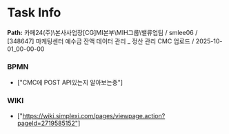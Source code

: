 # Task Info

**Path:** 카페24(주)\본사사업장\[CG]MI본부\MIH그룹\밸류업팀 / smlee06 / [348647] 마케팅센터 예수금 잔액 데이터 관리 _ 정산 관리 CMC 업로드 / 2025-10-01_00-00-00

### BPMN
- ["CMC에 POST API있는지 알아보는중"]

### WIKI
- ["https://wiki.simplexi.com/pages/viewpage.action?pageId=2719585152"]

